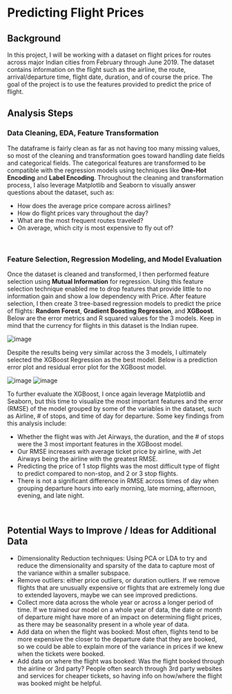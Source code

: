 # Predicting Flight Prices

## Background


In this project, I will be working with a dataset on flight prices for routes across major Indian cities from February through June 2019. The dataset contains information on the flight such as the airline, the route, arrival/departure time, flight date, duration, and of course the price. The goal of the project is to use the features provided to predict the price of flight. 

## Analysis Steps

### Data Cleaning, EDA, Feature Transformation
The dataframe is fairly clean as far as not having too many missing values, so most of the cleaning and transformation goes toward handling date fields and categorical fields. The categorical features are transformed to be compatible with the regression models using techniques like **One-Hot Encoding** and **Label Encoding**. Throughout the cleaning and transformation process, I also leverage Matplotlib and Seaborn to visually answer questions about the dataset, such as:
  - How does the average price compare across airlines?
  - How do flight prices vary throughout the day?
  - What are the most frequent routes traveled?
  - On average, which city is most expensive to fly out of?
 
<br>

### Feature Selection, Regression Modeling, and Model Evaluation
Once the dataset is cleaned and transformed, I then performed feature selection using **Mutual Information** for regression. Using this feature selection technique enabled me to drop features that provide little to no information gain and show a low dependency with Price. After feature selection, I then create 3 tree-based regression models to predict the price of flights: **Random Forest**, **Gradient Boosting Regression**, and **XGBoost**. Below are the error metrics and R squared values for the 3 models. Keep in mind that the currency for flights in this dataset is the Indian rupee.

![image](https://user-images.githubusercontent.com/100224330/172486825-dba1182a-3bcf-4599-b6a7-4d7e4b981a4d.png)

Despite the results being very similar across the 3 models, I ultimately selected the XGBoost Regression as the best model. Below is a prediction error plot and residual error plot for the XGBoost model.

![image](https://user-images.githubusercontent.com/100224330/172487099-cbb1386e-4ca6-422b-b10d-16f58d81e89c.png)
![image](https://user-images.githubusercontent.com/100224330/172487114-16f20ef3-43c4-4cb6-bd1e-8624217d1de0.png)

To further evaluate the XGBoost, I once again leverage Matplotlib and Seaborn, but this time to visualize the most important features and the error (RMSE) of the model grouped by some of the variables in the dataset, such as Airline, # of stops, and time of day for departure. Some key findings from this analysis include:
  - Whether the flight was with Jet Airways, the duration, and the # of stops were the 3 most important features in the XGBoost model.
  - Our RMSE increases with average ticket price by airline, with Jet Airways being the airline with the greatest RMSE.
  - Predicting the price of 1 stop flights was the most difficult type of flight to predict compared to non-stop, and 2 or 3 stop flights.
  - There is not a significant difference in RMSE across times of day when grouping departure hours into early morning, late morning, afternoon, evening, and late night.
<br>

## Potential Ways to Improve / Ideas for Additional Data
  - Dimensionality Reduction techniques: Using PCA or LDA to try and reduce the dimensionality and sparsity of the data to capture most of the variance within a smaller subspace.
  - Remove outliers: either price outliers, or duration outliers. If we remove flights that are unusually expensive or flights that are extremely long due to extended layovers, maybe we can see improved predictions.
  - Collect more data across the whole year or across a longer period of time. If we trained our model on a whole year of data, the date or month of departure might have more of an impact on determining flight prices, as there may be seasonality present in a whole year of data.
  - Add data on when the flight was booked: Most often, flights tend to be more expensive the closer to the departure date that they are booked, so we could be able to explain more of the variance in prices if we knew when the tickets were booked.
  - Add data on where the flight was booked: Was the flight booked through the airline or 3rd party? People often search through 3rd party websites and services for cheaper tickets, so having info on how/where the flight was booked might be helpful.
